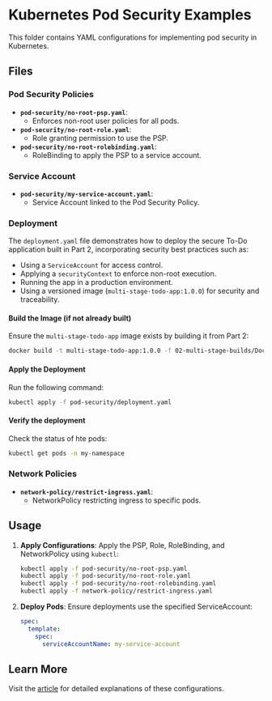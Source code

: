 # Kubernetes Pod Security Examples

This folder contains YAML configurations for implementing pod security in Kubernetes.

## Files

### Pod Security Policies
- **`pod-security/no-root-psp.yaml`**:
  - Enforces non-root user policies for all pods.
- **`pod-security/no-root-role.yaml`**:
  - Role granting permission to use the PSP.
- **`pod-security/no-root-rolebinding.yaml`**:
  - RoleBinding to apply the PSP to a service account.

### Service Account
- **`pod-security/my-service-account.yaml`**:
  - Service Account linked to the Pod Security Policy.

### Deployment

The `deployment.yaml` file demonstrates how to deploy the secure To-Do application built in Part 2, incorporating security best practices such as:
- Using a `ServiceAccount` for access control.
- Applying a `securityContext` to enforce non-root execution.
- Running the app in a production environment.
- Using a versioned image (`multi-stage-todo-app:1.0.0`) for security and traceability.

#### Build the Image (if not already built)
Ensure the `multi-stage-todo-app` image exists by building it from Part 2:
```bash
docker build -t multi-stage-todo-app:1.0.0 -f 02-multi-stage-builds/Dockerfile .
```

#### Apply the Deployment
Run the following command:
```bash
kubectl apply -f pod-security/deployment.yaml
```

#### Verify the deployment
Check the status of hte pods:
```bash
kubectl get pods -n my-namespace
```


### Network Policies
- **`network-policy/restrict-ingress.yaml`**:
  - NetworkPolicy restricting ingress to specific pods.

## Usage

1. **Apply Configurations**:
   Apply the PSP, Role, RoleBinding, and NetworkPolicy using `kubectl`:
   ```bash
   kubectl apply -f pod-security/no-root-psp.yaml
   kubectl apply -f pod-security/no-root-role.yaml
   kubectl apply -f pod-security/no-root-rolebinding.yaml
   kubectl apply -f network-policy/restrict-ingress.yaml
   ```

2. **Deploy Pods**:
   Ensure deployments use the specified ServiceAccount:
   ```yaml
   spec:
     template:
       spec:
         serviceAccountName: my-service-account
   ```

## Learn More

Visit the [article](https://kelcode.co.uk/securing-your-kubernetes-pods-a-deep-dive/) for detailed explanations of these configurations.